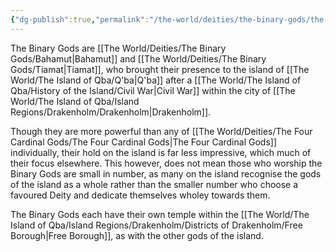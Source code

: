 ```yaml
---
{"dg-publish":true,"permalink":"/the-world/deities/the-binary-gods/the-binary-gods/"}
---
```


The Binary Gods are [[The World/Deities/The Binary Gods/Bahamut\|Bahamut]] and [[The World/Deities/The Binary Gods/Tiamat\|Tiamat]], who brought their presence to the island of [[The World/The Island of Qba/Q'ba\|Q'ba]] after a [[The World/The Island of Qba/History of the Island/Civil War\|Civil War]] within the city of [[The World/The Island of Qba/Island Regions/Drakenholm/Drakenholm\|Drakenholm]]. 

Though they are more powerful than any of [[The World/Deities/The Four Cardinal Gods/The Four Cardinal Gods\|The Four Cardinal Gods]] individually, their hold on the island is far less impressive, which much of their focus elsewhere. This however, does not mean those who worship the Binary Gods are small in number, as many on the island recognise the gods of the island as a whole rather than the smaller number who choose a favoured Deity and dedicate themselves wholey towards them. 

The Binary Gods each have their own temple within the [[The World/The Island of Qba/Island Regions/Drakenholm/Districts of Drakenholm/Free Borough\|Free Borough]], as with the other gods of the island.